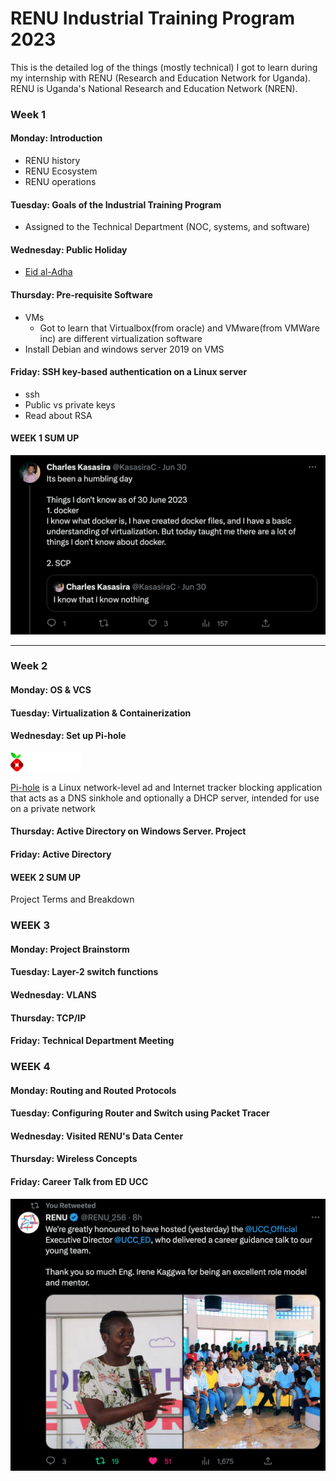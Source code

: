 # RENU Industrial Training Program 2023

This is the detailed log of the things (mostly technical) I got to learn during my internship with RENU (Research and Education Network for Uganda). RENU is Uganda's National Research and Education Network (NREN).

### Week 1

#### Monday: Introduction

- RENU history
- RENU Ecosystem
- RENU operations

#### Tuesday: Goals of the Industrial Training Program

- Assigned to the Technical Department (NOC, systems, and software)

#### Wednesday: Public Holiday

- [Eid al-Adha](https://en.wikipedia.org/wiki/Eid_al-Adha)

#### Thursday: Pre-requisite Software

- VMs
  - Got to learn that Virtualbox(from oracle) and VMware(from VMWare inc) are different virtualization software
- Install Debian and windows server 2019 on VMS

#### Friday: SSH key-based authentication on a Linux server

- ssh
- Public vs private keys
- Read about RSA

#### WEEK 1 SUM UP

![image](./images/weel1-tweet.png)

<hr />

### Week 2

#### Monday: OS & VCS

#### Tuesday: Virtualization & Containerization

#### Wednesday: Set up Pi-hole

![image](./images/pihole.png)

[Pi-hole](https://pi-hole.net/) is a Linux network-level ad and Internet tracker blocking application that acts as a DNS sinkhole and optionally a DHCP server, intended for use on a private network

#### Thursday: Active Directory on Windows Server. Project

#### Friday: Active Directory

#### WEEK 2 SUM UP

Project Terms and Breakdown

### WEEK 3

#### Monday: Project Brainstorm

#### Tuesday: Layer-2 switch functions

#### Wednesday: VLANS

#### Thursday: TCP/IP

#### Friday: Technical Department Meeting

### WEEK 4

#### Monday: Routing and Routed Protocols

#### Tuesday: Configuring Router and Switch using Packet Tracer

#### Wednesday: Visited RENU's Data Center

#### Thursday: Wireless Concepts

#### Friday: Career Talk from ED UCC

![image](./images/ED-UCC.png)
